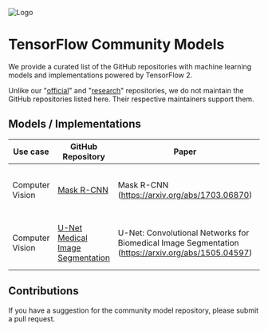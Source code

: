 ![Logo](https://storage.googleapis.com/model_garden_artifacts/TF_Model_Garden.png)

# TensorFlow Community Models

We provide a curated list of the GitHub repositories with machine learning models and implementations powered by TensorFlow 2.

Unlike our "[official](https://github.com/tensorflow/models/tree/master/official)" and "[research](https://github.com/tensorflow/models/tree/master/research)" repositories, we do not maintain the GitHub repositories listed here. Their respective maintainers support them.

## Models / Implementations

| Use case | GitHub Repository | Paper | Description | Maintainer(s) |
|----------|-------------------|-------|-------------|---------------|
| Computer Vision | [Mask R-CNN](https://github.com/NVIDIA/DeepLearningExamples/tree/master/TensorFlow2/Segmentation/MaskRCNN) | Mask R-CNN (https://arxiv.org/abs/1703.06870) | A script and recipe to train the Mask R-CNN model | [NVIDIA](https://github.com/NVIDIA) |
| Computer Vision | [U-Net Medical Image Segmentation](https://github.com/NVIDIA/DeepLearningExamples/tree/master/TensorFlow2/Segmentation/UNet_Medical) | U-Net: Convolutional Networks for Biomedical Image Segmentation (https://arxiv.org/abs/1505.04597) | A script and recipe to train U-Net Medical | [NVIDIA](https://github.com/NVIDIA) |


## Contributions
If you have a suggestion for the community model repository, please submit a pull request.
